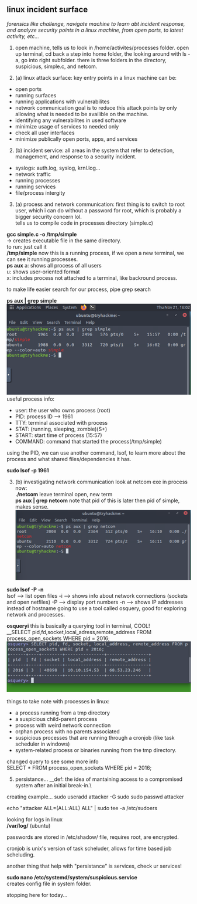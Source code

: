 ## linux incident surface ##
*forensics like challenge, navigate machine to learn abt incident response, and analyze security points in a linux machine, from open ports, to latest activity, etc...*

1. open machine, tells us to look in /home/activites/processes folder.
open up terminal, cd back a step into home folder, the looking around with ls -a, go into right subfolder. there is three folders in the directory, suspicious, simple.c, and netcom. <br>

2. (a) linux attack surface:
key entry points in a linux machine can be:
- open ports
- running surfaces
- running applications with vulnerabilites
- network communication
goal is to reduce this attack points by only allowing what is needed to be availible on the machine. <br>
- identifying any vulnerabilites in used software
- minimize usage of services to needed only
- check all user interfaces
- minimize publically open ports, apps, and services

2. (b) incident service:
all areas in the system that refer to detection, management, and response to a security incident. 
- syslogs: auth.log, syslog, krnl.log...
- network traffic
- running processes
- running services
- file/process intergity 

3. (a) process and network communication:
first thing is to switch to root user, which i can do without a password for root, which is probably a bigger security concern lol. <br>
tells us to compile code in processes directory (simple.c)

__gcc simple.c -o /tmp/simple__      <br>
-> creates executable file in the same directory.<br>
to run: just call it <br>
__/tmp/simple__
now this is a running process, if we open a new terminal, we can see it running processes.<br>
__ps aux__
a: shows all process of all users <br>
u: shows user-oriented format <br>
x: includes process not attached to a terminal, like backround process. <br>

to make life easier search for our process, pipe grep search <br>

__ps aux | grep simple__    
![alt text](..lir.png)
useful process info:
- user: the user who owns process (root)
- PID: process ID --> 1961
- TTY: terminal associated with process
- STAT: (running, sleeping, zombie)(S+)
- START: start time of process (15:57)
- COMMAND: command that started the process(/tmp/simple)

using the PID, we can use another command, lsof, to learn more about the process and what shared files/dependencies it has. <br>

__sudo lsof -p 1961__

3. (b) investigating network communication
look at netcom exe in process now: <br>
__./netcom__    leave terminal open, new term <br>
__ps aux | grep netcom__      note that pid of this is later then pid of simple, makes sense. <br>
![alt text](..lir2.png)

__sudo lsof -P -n__<br>
lsof --> list open files
-i --> shows info about network connections (sockets and open netfiles)
-P --> display port numbers
-n --> shows IP addresses instead of hostname
going to use a tool called osquery, good for exploring network and processes.

__osqueryi__
this is basically a querying tool in terminal, COOL!<br>
__SELECT pid,fd,socket,local_adress,remote_address FROM process_open_sockets WHERE pid = 2016;
![alt text](..lir3.png)

things to take note with processes in linux:
- a process running from a tmp directory
- a suspicious child-parent process 
- process with weird network connection
- orphan process with no parents associated 
- suspicious processes that are running through a cronjob (like task scheduler in windows)
- system-related process or binaries running from the tmp directory.

changed query to see some more info <br>
SELECT * FROM process_open_sockets WHERE pid = 2016;

5. persistance...
__def: the idea of mantaining access to a compromised system after an initial break-in.\

creating example...
sudo useradd attacker -G sudo
sudo passwd attacker

echo "attacker ALL=(ALL:ALL) ALL" | sudo tee -a /etc/sudoers

looking for logs in linux <br>
__/var/log/__    (ubuntu)

passwords are stored in /etc/shadow/ file, requires root, are encrypted. <br>

cronjob is unix's version of task scheluder, allows for time based job scheluding. <br>

another thing that help with "persistance" is services, check ur services! <br>

__sudo nano /etc/systemd/system/suspicious.service__ <br>
creates config file in system folder.

stopping here for today... <br>